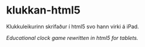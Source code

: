 # klukkan-html5

Klukkuleikurinn skrifaður í html5 svo hann virki á iPad.

*Educational clock game rewritten in html5 for tablets.*
